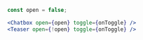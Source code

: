 ```js static
const open = false;
```

```jsx static
<Chatbox open={open} toggle={onToggle} />
<Teaser open={!open} toggle={onToggle} />
```
